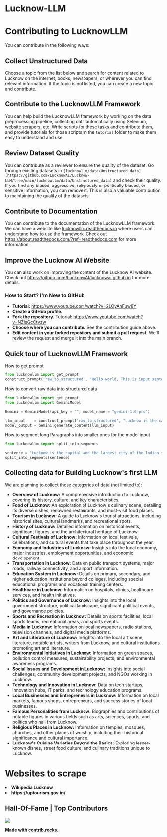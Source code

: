 <h1>Lucknow-LLM</h1>

# Contributing to LucknowLLM

<p>You can contribute in the following ways:</p>

## Collect Unstructured Data
<p>Choose a topic from the list below and search for content related to Lucknow on the internet, books, newspapers, or wherever you can find relevant information. If the topic is not listed, you can create a new topic and contribute.</p>

## Contribute to the LucknowLLM Framework
<p>You can help build the LucknowLLM framework by working on the data preprocessing pipeline, collecting data automatically using Selenium, website scrapers, etc. Write scripts for these tasks and contribute them, and provide tutorials for those scripts in the <code>tutorial</code> folder to make them easy to understand and use.</p>

## Review Dataset Quality
<p>You can contribute as a reviewer to ensure the quality of the dataset. Go through existing datasets in <code>[lucknowllm/data/Unstructured_data](https://github.com/LucknowAI/Lucknow-LLM/tree/main/lucknowllm/data/Unstructured_data)</code> and check their quality. If you find any biased, aggressive, religiously or politically biased, or sensitive information, you can remove it. This is also a valuable contribution to maintaining the quality of the datasets.</p>

## Contribute to Documentation
<p>You can contribute to the documentation of the LucknowLLM framework. We can have a website like <a href="https://lucknowllm.readthedocs.io" target="_blank">lucknowllm.readthedocs.io</a> where users can understand how to use the framework. Check out <a href="https://about.readthedocs.com/?ref=readthedocs.com" target="_blank">https://about.readthedocs.com/?ref=readthedocs.com</a> for more information.</p>

## Improve the Lucknow AI Website
<p>You can also work on improving the content of the Lucknow AI website. Check out <a href="https://github.com/LucknowAI/lucknowai.github.io" target="_blank">https://github.com/LucknowAI/lucknowai.github.io</a> for more details.</p>

### How to Start? I'm New to GitHub

- **Tutorial:** <a href="https://www.youtube.com/watch?v=2LOyAnFuw8Y" target="_blank">https://www.youtube.com/watch?v=2LOyAnFuw8Y</a>
- **Create a GitHub profile.**
- **Fork the repository.** Tutorial: <a href="https://www.youtube.com/watch?v=NZIsGcCtvzw" target="_blank">https://www.youtube.com/watch?v=NZIsGcCtvzw</a>
- **Choose where you can contribute.** See the contribution guide above.
- **Edit content in your forked repository and submit a pull request.** We'll review the request and merge it into the main branch.




## Quick tour of LucknowLLM Framework

How to get prompt

```python
from lucknowllm import get_prompt
construct_prompt('raw_to_structured', "Hello world, This is input sentence")
```

How to convert raw data into structured data

```python
from lucknowllm import get_prompt
from lucknowllm import GeminiModel

Gemini = GeminiModel(api_key = "", model_name = "gemini-1.0-pro")

llm_input    = construct_prompt('raw_to_structured', "Lucknow is the capital and the largest city of the Indian state of Uttar Pradesh and it is the administrative headquarters of the eponymous district and division.")
model_output = Gemini.generate_content(llm_input)
```

How to segment long Paragraphs into smaller ones for the model input

```python
from lucknowllm import split_into_segments

sentence = "Lucknow is the capital and the largest city of the Indian state of Uttar Pradesh and it is the administrative headquarters of the eponymous district and division."
split_into_segments(sentence)
```


## Collecting data for Building Lucknow's first LLM

We are planning to collect these categories of data (not limited to):</p>

<ul>

  <li><strong>Overview of Lucknow:</strong> A comprehensive introduction to Lucknow, covering its history, culture, and key characteristics.</li>
  <li><strong>Food of Lucknow:</strong> An exploration of Lucknow's culinary scene, detailing its diverse dishes, renowned restaurants, and must-visit food places.</li>
  <li><strong>Tourism in Lucknow:</strong> A guide to Lucknow's tourist attractions, including historical sites, cultural landmarks, and recreational spots.</li>
  
  <li><strong>History of Lucknow:</strong> Detailed information on historical events, significant figures, and the architectural heritage of Lucknow.</li>

  <li><strong>Cultural Festivals of Lucknow:</strong> Information on local festivals, celebrations, and cultural events that take place throughout the year.</li>

  <li><strong>Economy and Industries of Lucknow:</strong> Insights into the local economy, major industries, employment opportunities, and economic development.</li>

  <li><strong>Transportation in Lucknow:</strong> Data on public transport systems, major roads, railway connectivity, and airport information.</li>

  <li><strong>Education System in Lucknow:</strong> Details on primary, secondary, and higher education institutions beyond colleges, including special educational programs and vocational training centers.</li>

  <li><strong>Healthcare in Lucknow:</strong> Information on hospitals, clinics, healthcare services, and health initiatives.</li>

  <li><strong>Politics and Governance of Lucknow:</strong> Insights into the local government structure, political landscape, significant political events, and governance policies.</li>

  <li><strong>Sports and Recreation in Lucknow:</strong> Details on sports facilities, local sports teams, recreational areas, and sports events.</li>

  <li><strong>Media in Lucknow:</strong> Information on local newspapers, radio stations, television channels, and digital media platforms.</li>

  <li><strong>Art and Literature of Lucknow:</strong> Insights into the local art scene, literature, notable artists, writers from Lucknow, and cultural institutions promoting art and literature.</li>

  <li><strong>Environmental Initiatives in Lucknow:</strong> Information on green spaces, pollution control measures, sustainability projects, and environmental awareness programs.</li>

  <li><strong>Social Issues and Development in Lucknow:</strong> Insights into social challenges, community development projects, and NGOs working in Lucknow.</li>

  <li><strong>Technology and Innovation in Lucknow:</strong> Data on tech startups, innovation hubs, IT parks, and technology education programs.</li>

  <li><strong>Local Businesses and Entrepreneurs in Lucknow:</strong> Information on local markets, famous shops, entrepreneurs, and success stories of local businesses.</li>

  <li><strong>Famous Personalities from Lucknow:</strong> Biographies and contributions of notable figures in various fields such as arts, sciences, sports, and politics who hail from Lucknow.</li>

  <li><strong>Religious Places in Lucknow:</strong> Information on temples, mosques, churches, and other places of worship, including their historical significance and cultural importance.</li>

  <li><strong>Lucknow's Cuisine Varieties Beyond the Basics:</strong> Exploring lesser-known dishes, street food culture, and culinary traditions unique to Lucknow.</li>
</ul>


# Websites to scrape

<li><strong>Wikipedia Lucknow</li>
<li><strong>https://uptourism.gov.in/</li>


## Hall-Of-Fame | Top Contributors

<a href="https://github.com/LucknowAI/Lucknow-LLM-data/graphs/contributors">
  <img src="https://contrib.rocks/image?repo=LucknowAI/Lucknow-LLM-data" />
</a>

Made with [contrib.rocks](https://contrib.rocks).
